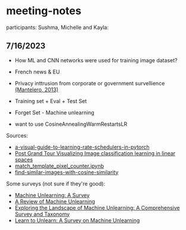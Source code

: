 # meeting-notes
participants: Sushma, Michelle and Kayla:

## 7/16/2023

- How ML and CNN networks were used for training image dataset?
- French news & EU
- Privacy inttrusion from corporate or government survellience <a href="https://doi.org/10.1016/j.clsr.2013.03.010">(Mantelero, 2013)</a>
- Training set + Eval + Test Set
- Forget Set - Machine unlearning

- want to use CosineAnnealingWarmRestartsLR

Sources:
- <a href="https://towardsdatascience.com/a-visual-guide-to-learning-rate-schedulers-in-pytorch-24bbb262c863">a-visual-guide-to-learning-rate-schedulers-in-pytorch</a>
- <a href="http://hdc.cs.arizona.edu/~mwli/post--grand-tour/public/">Post Grand Tour Visualizing Image classification learning in linear spaces </a>
- <a href="https://github.com/sushmaakoju/image_sampling/blob/main/src/notebooks/match_template_pixel_counter.ipynb">match_template_pixel_counter.ipynb</a>
- <a href="https://www.kaggle.com/code/aliabdin1/find-similar-images-with-cosine-similarity">find-similar-images-with-cosine-similarity</a>

Some surveys (not sure if they're good):
- <a href=https://doi-org.ezproxy2.library.arizona.edu/10.1145/3603620> Machine Unlearning: A Survey </a>
- <a href=https://doi.org/10.1007/s42979-023-01767-4> A Review of Machine Unlearning </a>
- <a href=https://arxiv.org/abs/2305.06360> Exploring the Landscape of Machine Unlearning: A Comprehensive Survey and Taxonomy </a>
- <a href=https://arxiv.org/abs/2305.07512> Learn to Unlearn: A Survey on Machine Unlearning </a>
